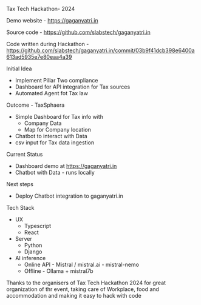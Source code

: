 Tax Tech Hackathon- 2024



Demo website - https://gaganyatri.in 

Source code - https://github.com/slabstech/gaganyatri.in

Code written during Hackathon  - 
https://github.com/slabstech/gaganyatri.in/commit/03b9f41dcb398e6400a613ad5935e7e80eaa4a39

Initial Idea 
- Implement Pillar Two compliance 
- Dashboard for API integration for Tax sources
- Automated Agent fot Tax law 

Outcome - TaxSphaera 

- Simple Dashboard for Tax info with 
  - Company Data
  - Map for Company location
- Chatbot to interact with Data 
- csv input for Tax data ingestion 

Current Status 
- Dashboard demo at https://gaganyatri.in 
- Chatbot with Data  - runs locally 


Next steps 
- Deploy Chatbot integration to gaganyatri.in 


Tech Stack
- UX 
  - Typescript
  - React 
- Server 
  - Python
  - Django 
- AI inference 
  - Online API - Mistral / mistral.ai - mistral-nemo
  - Offline - Ollama + mistral7b 


Thanks to the organisers of Tax Tech Hackathon 2024 for great organization of thr event, taking care of Workplace,  food and accommodation and making it easy to hack with code  

